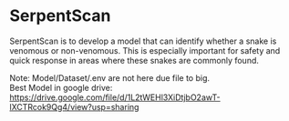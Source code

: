 # SerpentScan
SerpentScan is to develop a model that can identify whether a snake is venomous or non-venomous. This is especially important for safety and quick response in areas where these snakes are commonly found.

Note: Model/Dataset/.env are not here due file to big. <br />
Best Model in google drive: https://drive.google.com/file/d/1L2tWEHl3XiDtjbO2awT-lXCTRcok9Qg4/view?usp=sharing
